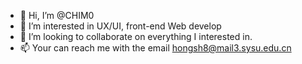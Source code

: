- 👋 Hi, I’m @CHIM0
- 👀 I’m interested in UX/UI, front-end Web develop 
- 💞️ I’m looking to collaborate on everything I interested in.
- 📫 Your can reach me with the email hongsh8@mail3.sysu.edu.cn

<!---
CHIM0/CHIM0 is a ✨ special ✨ repository because its `README.md` (this file) appears on your GitHub profile.
You can click the Preview link to take a look at your changes.
--->
